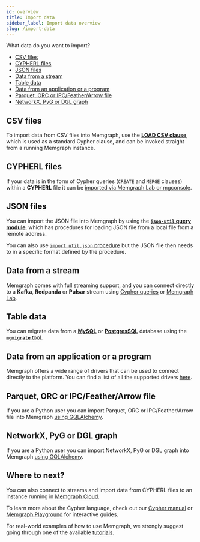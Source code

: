 ```yaml
---
id: overview
title: Import data
sidebar_label: Import data overview
slug: /import-data
---
```


What data do you want to import?
<!-- no toc -->
- [CSV files](#csv-files)
- [CYPHERL files](#cypherl-files)
- [JSON files](#json-files)
- [Data from a stream](#data-from-a-stream)
- [Table data](#table-data)
- [Data from an application or a program](#data-from-an-application-or-a-program)
- [Parquet, ORC or IPC/Feather/Arrow file](#parquet-orc-or-ipcfeatherarrow-file)
- [NetworkX, PyG or DGL graph](#networkx-pyg-or-dgl-graph)

## CSV files

To import data from CSV files into Memgraph, use the [**LOAD CSV
clause**](/import-data/files/load-csv-clause.md), which is used as a standard
Cypher clause, and can be invoked straight from a running Memgraph instance.

<!--Import tool to import CSV files in a strictly formatted CSV files
Try to compare mg_import_csv against LOAD CSV if mg_import_csv is 2x+ faster → keep it, if it’s ~10% faster → remove it completely-->

## CYPHERL files

If your data is in the form of Cypher queries (`CREATE` and `MERGE` clauses)
within a **CYPHERL** file it can be [imported via Memgraph
Lab or mgconsole](/import-data/files/cypherl.md).

## JSON files

You can import the JSON file into Memgraph by using the [**`json-util` query
module**](/import-data/files/load-json.md), which has procedures for loading JSON
file from a local file  from a remote address.

You can also use [`import_util.json` procedure](/import-data/files/load-json.md)
but the JSON file then needs to in a specific format defined by the procedure. 

<!--Need to add anchors on the load-json page and link from here-->

## Data from a stream

Memgraph comes with full streaming support, and you can connect directly to a
**Kafka**, **Redpanda** or **Pulsar** stream using [Cypher
queries](/import-data/data-streams/manage-streams.md) or [Memgraph
Lab](/import-data/data-streams/manage-streams-lab.md).

## Table data

You can migrate data from a [**MySQL**](/import-data/migrate/mysql.md) or
[**PostgresSQL**](/import-data/migrate/postgresql.md) database using the
[**`mgmigrate`** tool](https://github.com/memgraph/mgmigrate).

## Data from an application or a program

Memgraph offers a wide range of drivers that can be used to connect directly to
the platform. You can find a list of all the supported drivers
[here](/connect-to-memgraph/drivers/overview.md).

## Parquet, ORC or IPC/Feather/Arrow file

If you are a Python user you can import Parquet, ORC or IPC/Feather/Arrow file
into Memgraph [using GQLAlchemy](/how-to-guides/table-to-graph-importer).

## NetworkX, PyG or DGL graph

If you are a Python user you can import NetworkX, PyG or DGL graph into Memgraph
[using GQLAlchemy](/gqlalchemy/how-to-guides/networkx).

## Where to next?

You can also connect to streams and import data from CYPHERL files to an
instance running in [Memgraph Cloud](/memgraph-cloud). 

To learn more about the Cypher language, check out our [Cypher
manual](/cypher-manual) or [Memgraph
Playground](https://playground.memgraph.com/) for interactive guides.

For real-world examples of how to use Memgraph, we strongly suggest going
through one of the available [tutorials](/tutorials/overview.md).